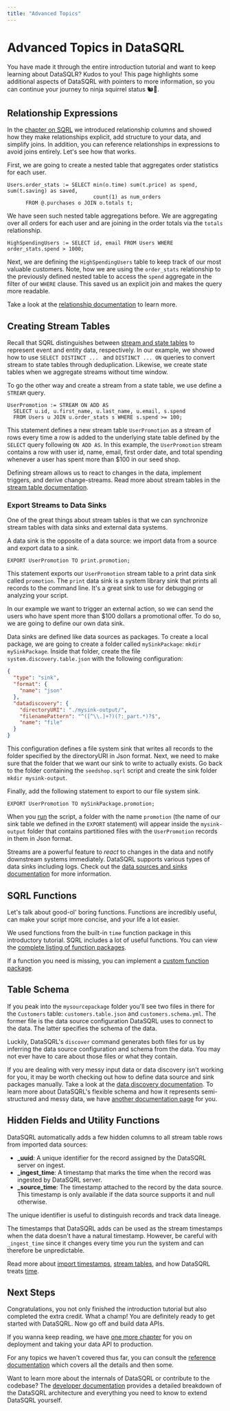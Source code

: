 ```yaml
---
title: "Advanced Topics"
---
```


# Advanced Topics in DataSQRL

You have made it through the entire introduction tutorial and want to keep learning about DataSQLR? Kudos to you! This page highlights some additional aspects of DataSQRL with pointers to more information, so you can continue your journey to ninja squirrel status 🐿🥇. 

## Relationship Expressions

In the [chapter on SQRL](../sqrl) we introduced relationship columns and showed how they make relationships explicit, add structure to your data, and simplify joins. In addition, you can reference relationships in expressions to avoid joins entirely. Let's see how that works.

First, we are going to create a nested table that aggregates order statistics for each user.

```sqrl
Users.order_stats := SELECT min(o.time) sum(t.price) as spend, sum(t.saving) as saved, 
                            count(1) as num_orders
      FROM @.purchases o JOIN o.totals t;
```

We have seen such nested table aggregations before. We are aggregating over all orders for each user and are joining in the order totals via the `totals` relationship.

```sqrl
HighSpendingUsers := SELECT id, email FROM Users WHERE order_stats.spend > 1000;
```

Next, we are defining the `HighSpendingUsers` table to keep track of our most valuable customers. Note, how we are using the `order_stats` relationship to the previously defined nested table to access the `spend` aggregate in the filter of our `WHERE` clause. This saved us an explicit join and makes the query more readable.

Take a look at the [relationship documentation](/docs/reference/sqrl/relationship) to learn more.

## Creating Stream Tables

Recall that SQRL distinguishes between [stream and state tables](../sqrl#stream-state) to represent event and entity data, respectively. In our example, we showed how to use `SELECT DISTINCT ... ` and `DISTINCT ... ON` queries to convert stream to state tables through deduplication. Likewise, we create state tables when we aggregate streams without time window.

To go the other way and create a stream from a state table, we use define a `STREAM` query.

```sqrl
UserPromotion := STREAM ON ADD AS
  SELECT u.id, u.first_name, u.last_name, u.email, s.spend
  FROM Users u JOIN u.order_stats s WHERE s.spend >= 100;
```

This statement defines a new stream table `UserPromotion` as a stream of rows every time a row is added to the underlying state table defined by the `SELECT` query following `ON ADD AS`. In this example, the `UserPromotion` stream contains a row with user id, name, email, first order date, and total spending whenever a user has spent more than $100 in our seed shop.

Defining stream allows us to react to changes in the data, implement triggers, and derive change-streams. Read more about stream tables in the [stream table documentation](/docs/reference/sqrl/stream).

### Export Streams to Data Sinks

One of the great things about stream tables is that we can synchronize stream tables with data sinks and external data systems.

A data sink is the opposite of a data source: we import data from a source and export data to a sink.
```sqrl
EXPORT UserPromotion TO print.promotion;
```

This statement exports our `UserPromotion` stream table to a print data sink called `promotion`. The `print` data sink is a system library sink that prints all records to the command line. It's a great sink to use for debugging or analyzing your script.

In our example we want to trigger an external action, so we can send the users who have spent more than $100 dollars a promotional offer. To do so, we are going to define our own data sink.

Data sinks are defined like data sources as packages. To create a local package, we are going to create a folder called `mySinkPackage`: `mkdir mySinkPackage`. Inside that folder, create the file `system.discovery.table.json` with the following configuration:

```json
{
  "type": "sink",
  "format": {
    "name": "json"
  },
  "datadiscovery": {
    "directoryURI": "./mysink-output/",
    "filenamePattern": "^([^\\.]+?)(?:_part.*)?$",
    "name": "file"
  }
}
```

This configuration defines a file system sink that writes all records to the folder specified by the directoryURI in Json format. Next, we need to make sure that the folder that we want our sink to write to actually exists. Go back to the folder containing the `seedshop.sqrl` script and create the sink folder `mkdir mysink-output`.

Finally, add the following statement to export to our file system sink.

```sqrl
EXPORT UserPromotion TO mySinkPackage.promotion;
```

When you [run](../overview#run) the script, a folder with the name `promotion` (the name of our sink table we defined in the `EXPORT` statement) will appear inside the `mysink-output` folder that contains partitioned files with the `UserPromotion` records in them in Json format.

Streams are a powerful feature to *react* to changes in the data and notify downstream systems immediately. DataSQRL supports various types of data sinks including logs. Check out the [data sources and sinks documentation](/docs/reference/sources/overview) for more information.

## SQRL Functions

Let's talk about good-ol' boring functions. Functions are incredibly useful, can make your script more concise, and your life a lot easier.

We used functions from the built-in `time` function package in this introductory tutorial. 
SQRL includes a lot of useful functions. You can view the [complete listing of function packages](/docs/category/functions). 

If a function you need is missing, you can implement a [custom function package](/docs/reference/sqrl/functions/custom-functions).

## Table Schema

If you peak into the `mysourcepackage` folder you'll see two files in there for the `Customers` table: `customers.table.json` and `customers.schema.yml`. The former file is the data source configuration DataSQRL uses to connect to the data. The latter specifies the schema of the data.

Luckily, DataSQRL's `discover` command generates both files for us by inferring the data source configuration and schema from the data. You may not ever have to care about those files or what they contain.

If you are dealing with very messy input data or data discovery isn't working for you, it may be worth checking out how to define data source and sink packages manually. Take a look at the [data discovery documentation](/docs/reference/sources/discovery). To learn more about DataSQRL's flexible schema and how it represents semi-structured and messy data, we have [another documentation page](/docs/reference/sources/schema) for you.

## Hidden Fields and Utility Functions

DataSQRL automatically adds a few hidden columns to all stream table rows from imported data sources:

* **_uuid**: A unique identifier for the record assigned by the DataSQRL server on ingest.
* **_ingest_time**: A timestamp that marks the time when the record was ingested by DataSQRL server.
* **_source_time**: The timestamp attached to the record by the data source. This timestamp is only available if the data source supports it and null otherwise.

The unique identifier is useful to distinguish records and track data lineage.

The timestamps that DataSQRL adds can be used as the stream timestamps when the data doesn't have a natural timestamp. However, be careful with `_ingest_time` since it changes every time you run the system and can therefore be unpredictable.

Read more about [import timestamps](/docs/reference/sqrl/import#timestamp), [stream tables](/docs/reference/sqrl/stream), and how DataSQRL treats [time](/docs/reference/sqrl/time).

## Next Steps

Congratulations, you not only finished the introduction tutorial but also completed the extra credit. What a champ! You are definitely ready to get started with DataSQRL. Now go off and build data APIs.

If you wanna keep reading, we have [one more chapter](../deploy) for you on deployment and taking your data API to production.

For any topics we haven't covered thus far, you can consult the [reference documentation](/docs/reference/overview) which covers all the details and then some.

Want to learn more about the internals of DataSQRL or contribute to the codebase? The [developer documentation](/docs/dev/overview) provides a detailed breakdown of the DataSQRL architecture and everything you need to know to extend DataSQRL yourself.






